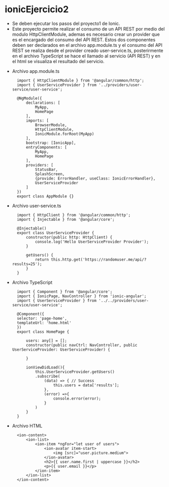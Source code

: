 # ionicEjercicio2

- Se deben ejecutar los pasos del proyecto1 de Ionic.
- Este proyecto permite realizar el consumo de un API REST por medio del modulo HttpClientModule, ademas es necesario crear un provider que es el encargado del consumo del API REST. Estos dos componentes deben ser declarados en el archivo app.module.ts y el consumo del API REST se realiza desde el provider creado user-service.ts, posterirmente en el archivo TypeScript se hace el llamado al servicio (API REST) y en el html se visualiza el resultado del servicio. 

* Archivo app.module.ts

        import { HttpClientModule } from '@angular/common/http';
        import { UserServiceProvider } from '../providers/user-service/user-service';

        @NgModule({
            declarations: [
                MyApp,
                HomePage
            ],
            imports: [
                BrowserModule,
                HttpClientModule,
                IonicModule.forRoot(MyApp)
            ],
            bootstrap: [IonicApp],
            entryComponents: [
                MyApp,
                HomePage
            ],
            providers: [
                StatusBar,
                SplashScreen,
                {provide: ErrorHandler, useClass: IonicErrorHandler},
                UserServiceProvider
            ]
        })
        export class AppModule {}

* Archivo user-service.ts

        import { HttpClient } from '@angular/common/http';
        import { Injectable } from '@angular/core';

        @Injectable()
        export class UserServiceProvider {
            constructor(public http: HttpClient) {
                console.log('Hello UserServiceProvider Provider');
            }

            getUsers() {
                return this.http.get('https://randomuser.me/api/?results=25');
            }
        }

* Archivo TypeScript

        import { Component } from '@angular/core';
        import { IonicPage, NavController } from 'ionic-angular';
        import { UserServiceProvider } from '../../providers/user-service/user-service';

        @Component({
        selector: 'page-home',
        templateUrl: 'home.html'
        })
        export class HomePage {

            users: any[] = [];
            constructor(public navCtrl: NavController, public UserServiceProvider: UserServiceProvider) {

            }

            ionViewDidLoad(){
                this.UserServiceProvider.getUsers()
                .subscribe(
                    (data) => { // Success
                        this.users = data['results'];
                    },
                    (error) =>{
                        console.error(error);
                    }
                )
            }
        }

* Archivo HTML

        <ion-content>
            <ion-list>
                <ion-item *ngFor="let user of users">
                    <ion-avatar item-start>
                        <img [src]="user.picture.medium">
                    </ion-avatar>
                    <h2>{{ user.name.first | uppercase }}</h2>
                    <p>{{ user.email }}</p>
                </ion-item>
            </ion-list>
        </ion-content>
